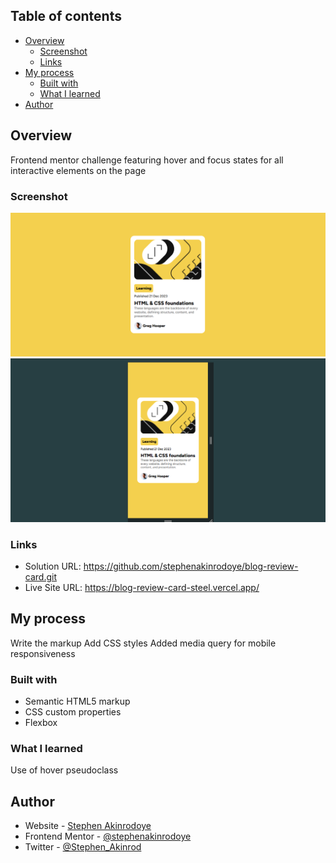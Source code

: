 ## Table of contents

- [Overview](#overview)
  - [Screenshot](#screenshot)
  - [Links](#links)
- [My process](#my-process)
  - [Built with](#built-with)
  - [What I learned](#what-i-learned)
- [Author](#author)

## Overview
Frontend mentor challenge featuring hover and focus states for all interactive elements on the page

### Screenshot

![](./images/desktop-view.png)
![](./images/mobile-view.png)

### Links

- Solution URL: https://github.com/stephenakinrodoye/blog-review-card.git
- Live Site URL: https://blog-review-card-steel.vercel.app/

## My process
Write the markup
Add CSS styles
Added media query for mobile responsiveness

### Built with

- Semantic HTML5 markup
- CSS custom properties
- Flexbox

### What I learned

Use of hover pseudoclass

## Author

- Website - [Stephen Akinrodoye](https://stephenakinrodoye-dev.vercel.app/)
- Frontend Mentor - [@stephenakinrodoye](https://www.frontendmentor.io/profile/stephenakinrodoye)
- Twitter - [@Stephen_Akinrod](https://x.com/Stephen_Akinrod)